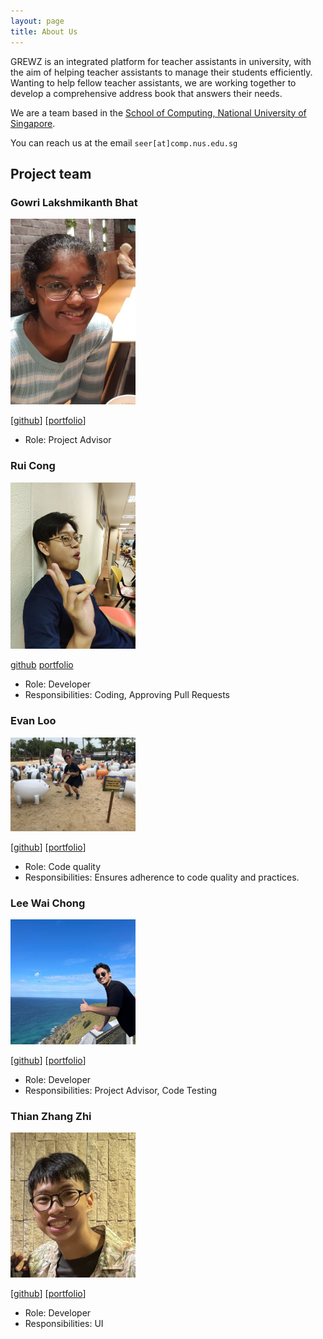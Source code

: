 ```yaml
---
layout: page
title: About Us
---
```


GREWZ is an integrated platform for teacher assistants in university, with the aim of helping teacher assistants to manage their students efficiently.
Wanting to help fellow teacher assistants, we are working together to develop a comprehensive address book that answers their needs.

We are a team based in the [School of Computing, National University of Singapore](http://www.comp.nus.edu.sg).

You can reach us at the email `seer[at]comp.nus.edu.sg`

## Project team

### Gowri Lakshmikanth Bhat

<img src="images/gowribhat.png" width="200px">

[[github](https://github.com/gowribhat)]
[[portfolio](team/gowribhat.md)]

* Role: Project Advisor

### Rui Cong

<img src="images/thamruicong.png" width="200px">

[github](http://github.com/thamruicong) [portfolio](team/thamruicong.md)

* Role: Developer
* Responsibilities: Coding, Approving Pull Requests

### Evan Loo

<img src="images/evande1.png" width="200px">

[[github](http://github.com/evande1)] [[portfolio](team/evande1.md)]

* Role: Code quality
* Responsibilities: Ensures adherence to code quality and practices.

### Lee Wai Chong

<img src="images/whysochong.png" width="200px">

[[github](https://github.com/Whysochong)]
[[portfolio](team/whysochong.md)]

* Role: Developer
* Responsibilities: Project Advisor, Code Testing

### Thian Zhang Zhi

<img src="images/zzthian.png" width="200px">

[[github](http://github.com/johndoe)]
[[portfolio](team/zzthian.md)]

* Role: Developer
* Responsibilities: UI
